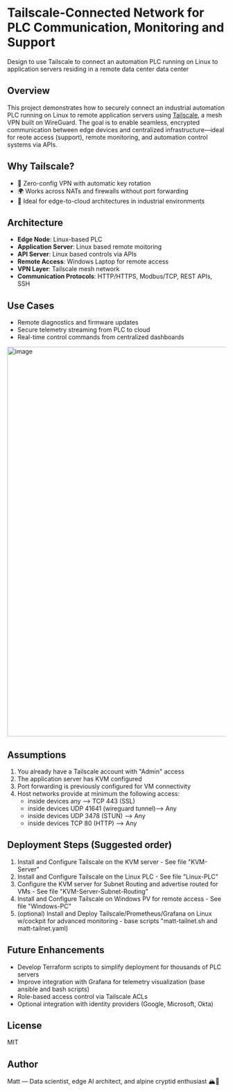 # Tailscale-Connected Network for PLC Communication, Monitoring and Support 
Design to use Tailscale to connect an automation PLC running on Linux to application servers residing in a remote data center data center

## Overview
This project demonstrates how to securely connect an industrial automation PLC running on Linux to remote application servers using [Tailscale](https://tailscale.com/), a mesh VPN built on WireGuard. The goal is to enable seamless, encrypted communication between edge devices and centralized infrastructure—ideal for reote access (support), remote monitoring, and automation control systems via APIs.

## Why Tailscale?
- 🔐 Zero-config VPN with automatic key rotation
- 🌍 Works across NATs and firewalls without port forwarding
- 🧠 Ideal for edge-to-cloud architectures in industrial environments

## Architecture
- **Edge Node**: Linux-based PLC
- **Application Server**: Linux based remote moitoring
- **API Server**: Linux based controls via APIs
- **Remote Access**: Windows Laptop for remote access
- **VPN Layer**: Tailscale mesh network
- **Communication Protocols**: HTTP/HTTPS, Modbus/TCP, REST APIs, SSH

## Use Cases
- Remote diagnostics and firmware updates
- Secure telemetry streaming from PLC to cloud
- Real-time control commands from centralized dashboards

<img width="2007" height="897" alt="image" src="https://github.com/user-attachments/assets/7254cad8-fdb8-4270-8193-af14b1fd7526" />

## Assumptions
1) You already have a Tailscale account with "Admin" access
2) The application server has KVM configured
3) Port forwarding is previously configured for VM connectivity
4) Host networks provide at minimum the following access:
   - inside devices any --> TCP 443 (SSL)
   - inside devices UDP 41641 (wireguard tunnel)--> Any
   - inside devices UDP 3478 (STUN) --> Any
   - inside devices TCP 80 (HTTP) --> Any

## Deployment Steps (Suggested order)
1) Install and Configure Tailscale on the KVM server - See file "KVM-Server" 
2) Install and Configure Tailscale on the Linux PLC - See file "Linux-PLC" 
3) Configure the KVM server for Subnet Routing and advertise routed for VMs - See file "KVM-Server-Subnet-Routing" 
4) Install and Configure Tailscale on Windows PV for remote access - See file "Windows-PC"
5) (optional) Install and Deploy Tailscale/Prometheus/Grafana on Linux w/cockpit for advanced monitoring - base scripts "matt-tailnet.sh and matt-tailnet.yaml) 

## Future Enhancements
- Develop Terraform scripts to simplify deployment for thousands of PLC servers
- Improve integration with Grafana for telemetry visualization (base ansible and bash scripts)
- Role-based access control via Tailscale ACLs
- Optional integration with identity providers (Google, Microsoft, Okta)

## License
MIT

## Author
Matt — Data scientist, edge AI architect, and alpine cryptid enthusiast 🏔️👣
